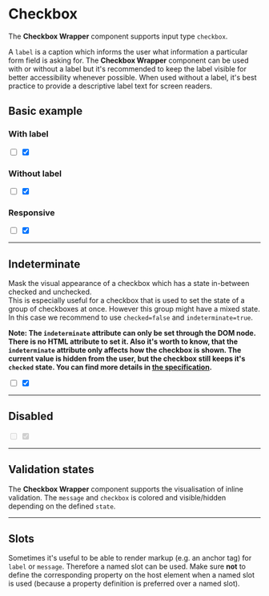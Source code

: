 # Checkbox

The **Checkbox Wrapper** component supports input type `checkbox`.

A `label` is a caption which informs the user what information a particular form field is asking for. The **Checkbox Wrapper** component can be used with or without a label but it's recommended to keep the label visible for better accessibility whenever possible. When used without a label, it's best practice to provide a descriptive label text for screen readers.  

## Basic example

### With label

<Playground :childElementLayout="{spacing: 'inline'}">    
  <p-checkbox-wrapper label="Some label">
    <input type="checkbox" name="some-name"/>
  </p-checkbox-wrapper>
  <p-checkbox-wrapper label="Some label">
    <input type="checkbox" name="some-name" checked="checked"/>
  </p-checkbox-wrapper>
</Playground>

### Without label

<Playground :childElementLayout="{spacing: 'inline'}">    
  <p-checkbox-wrapper label="Some label" hide-label="true">
    <input type="checkbox" name="some-name"/>
  </p-checkbox-wrapper>
  <p-checkbox-wrapper label="Some label" hide-label="true">
    <input type="checkbox" name="some-name" checked="checked"/>
  </p-checkbox-wrapper>
</Playground>

### Responsive

<Playground :childElementLayout="{spacing: 'inline'}"> 
  <p-checkbox-wrapper label="Some label" hide-label="{ base: true, l: false }">
    <input type="checkbox" name="some-name"/>
  </p-checkbox-wrapper>
  <p-checkbox-wrapper label="Some label" hide-label="{ base: true, l: false }">
    <input type="checkbox" name="some-name" checked="checked"/>
  </p-checkbox-wrapper>
</Playground>

---

## Indeterminate

Mask the visual appearance of a checkbox which has a state in-between checked and unchecked.  
This is especially useful for a checkbox that is used to set the state of a group of checkboxes
at once. However this group might have a mixed state. In this case we recommend to use `checked=false`
and `indeterminate=true`.

**Note: The `indeterminate` attribute can only be set through the DOM node.
There is no HTML attribute to set it. Also it's worth to know, that the `indeterminate` attribute
only affects how the checkbox is shown. The current value is hidden from the user, but the
checkbox still keeps it's `checked` state. You can find more details in [the specification](https://www.w3.org/TR/html52/sec-forms.html#dom-htmlinputelement-indeterminate).**

<Playground :childElementLayout="{spacing: 'inline'}">
  <p-checkbox-wrapper label="Some label">
    <input type="checkbox" name="some-name" class="example-set-to-indeterminate" />
  </p-checkbox-wrapper>
  <p-checkbox-wrapper label="Some label" indeterminate="true">
    <input type="checkbox" name="some-name" class="example-set-to-indeterminate" checked="checked"/>
  </p-checkbox-wrapper>
</Playground>

---

## Disabled

<Playground :childElementLayout="{spacing: 'inline'}">    
  <p-checkbox-wrapper label="Some label">
    <input type="checkbox" name="some-name" disabled="disabled"/>
  </p-checkbox-wrapper>
  <p-checkbox-wrapper label="Some label">
    <input type="checkbox" name="some-name" checked="checked" disabled="disabled"/>
  </p-checkbox-wrapper>
</Playground>

---

## Validation states

The **Checkbox Wrapper** component supports the visualisation of inline validation. The `message` and `checkbox` is colored and visible/hidden depending on the defined `state`.

<Playground>
  <template #configurator>
    <select v-model="state">
      <option disabled>Select a validation state</option>
      <option value="error">Error</option>
      <option value="none">None</option>
    </select>
  </template>
  <template>
    <p-checkbox-wrapper label="Some label" :state="state" :message="state !== 'none' ? `Some ${state} validation message.` : ''">
      <input type="checkbox" name="some-name" />
    </p-checkbox-wrapper>
  </template>
</Playground>

---

## Slots

Sometimes it's useful to be able to render markup (e.g. an anchor tag) for `label` or `message`. Therefore a named slot can be used. Make sure **not** to define the corresponding property on the host element when a named slot is used (because a property definition is preferred over a named slot).

<Playground>
  <template>
    <p-checkbox-wrapper state="error">
      <span slot="label">Some label with a <a href="https://designsystem.porsche.com">link</a>.</span>
      <input type="checkbox" name="some-name" />
      <span slot="message">Some error message with a <a href="https://designsystem.porsche.com">link</a>.</span>
    </p-checkbox-wrapper>
  </template>
</Playground>

<script lang="ts">
  import { Component, Vue } from 'vue-property-decorator';
  
  @Component
  export default class PlaygroundCheckboxWrapper extends Vue {
    public state: string = 'error';
    
    mounted() {
      this.$nextTick(function () {
        const inputs = document.querySelectorAll('.example-set-to-indeterminate');
        inputs.forEach(input => {
          input.indeterminate = true;
        });
      });
    }
  }
</script>